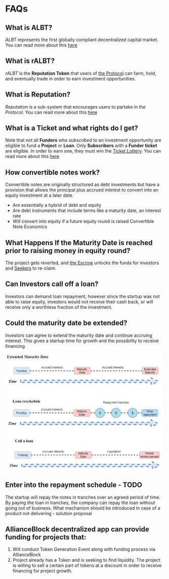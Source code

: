 
# FAQs

## What is ALBT?
*ALBT* represents the first globally compliant decentralized capital market. You can read more about this [here](https://blog.allianceblock.io/the-allianceblock-albt-token-economy-explained-3b88d4637245)

## What is rALBT?
*rALBT* is the **Reputation Token** that users of [the Protocol](Glossary.md) can farm, hold, and eventually trade in order to earn investment opportunities.

## What is Reputation?
*Reputation* is a sub-system that encourages users to partake in the *Protocol*. You can read more about this [here](RALBT.md)

## What is a Ticket and what rights do I get?
Note that not all **Funders** who *subscribed* to an investment opportunity are eligible to fund a **Project** or **Loan**. Only **Subscribers** with a **Funder ticket** are eligible. In order to earn one, they must win the [Ticket Lottery](Glossary.md). You can read more about this [here](Financing.md)


## How convertible notes work?
Convertible notes are originally structured as debt investments but have a provision that allows the principal plus accrued interest to convert into an equity investment at a later date.
* Are essentially a hybrid of debt and equity
* Are debt instruments that include terms like a maturity date, an interest rate
* Will convert into equity if a future equity round is raised
Convertible Note Economics


## What Happens If the Maturity Date is reached prior to raising money in equity round?
The project gets reverted, and [the Escrow](Escrow.md) unlocks the funds for investors and [Seekers](Glossary.md) to re-claim.

## Can Investors call off a loan?
Investors can demand loan repayment, however since the startup was not able to raise equity, investors would not receive their cash back, or will receive only a worthless fraction of the investment.

## Could the maturity date be extended?
Investors can agree to extend the maturity date and continue accruing interest. This gives a startup time for growth and the possibility to receive financing.

![Maturity](img/extended.jpg)

## Enter into the repayment schedule  - TODO
The startup will repay the notes in tranches over an agreed period of time. By paying the loan in tranches, the company can repay the loan without going out of business.
What mechanism should be introduced in case of a product not delivering - solution proposal

## AllianceBlock decentralized app can provide funding for projects that:
1. Will conduct Token Generation Event along with funding process via AllianceBlock
2. Project already has a Token and is seeking to find liquidity. The project is willing to sell a certain part of tokens at a discount in order to receive financing for project growth.



